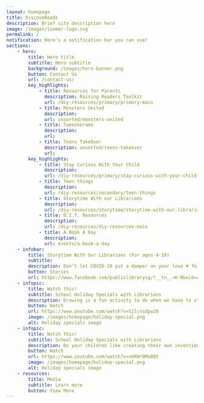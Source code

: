 ```yaml
---
layout: homepage
title: DiscoveReads
description: Brief site description here
image: /images/isomer-logo.svg
permalink: /
notification: Here's a notification bar you can use!
sections:
    - hero:
        title: Hero title
        subtitle: Hero subtitle
        background: /images/hero-banner.png
        button: Contact Us
        url: /contact-us/
        key_highlights:
            - title: Resources for Parents
              description: Raising Readers Toolkit
              url: /diy-resources/primary/primary-main
            - title: Monsters United
              description: 
              url: unsorted/monsters-united
            - title: Tweenkerama
              description: 
              url: 
            - title: Teens TakeOver
              description: unsorted/teens-takeover
              url:
        key_highlights:
            - title: Stay Curious With Your Child
              description: 
              url: /diy-resources/primary/stay-curious-with-your-child
            - title: Teen things
              description: 
              url: /diy-resources/secondary/teen-things
            - title: Storytime With our Librarians
              description: 
              url: /diy-resources/storytime/storytime-with-our-librarians
            - title: D.I.Y. Resources
              description:
              url: /diy-resources/diy-resources-main
            - title: A Book A Day
              description:
              url: events/a-book-a-day
    - infobar:
        title: Storytime With Our Librarians (For ages 4-10)
        subtitle:
        description: Don’t let COVID-19 put a damper on your love 💗 for our libraries 📚. Stay connected with us through our online storytelling sessions. Let your evenings be filled with fascinating tales in the four official languages. Tune in to Public Libraries Singapore for the English sessions.
        button: Stories
        url: https://www.facebook.com/publiclibrarysg/?__tn__=K-R&eid=ARBW3aD1Bq7Ito1RDwUJUrZ20ebXQSbE-2jAKLpm5DEYUmJei71fOLqpILRI4fTcT8RzU5sYR6MFeCFY&fref=mentions
    - infopic:
        title: Watch this!
        subtitle: School Holiday Specials with Librarians
        description: Drawing is a fun activity to do when we have to stay in.✏️ Let your children expand on their artistic abilities with our librarian, Angela, who will be showing us how we can create a nice drawing in 4 easy steps.🎨
        button: Watch
        url: https://www.youtube.com/watch?v=S1lcosdpw20
        image: /images/homepage/holiday-special.png
        alt: Holiday specials image
    - infopic:
        title: Watch this!
        subtitle: School Holiday Specials with Librarians
        description: Do your children like creating their own inventions just like Leonardo Da Vinci? Join our librarian Faye, as she shows us Leonardo’s many amazing inventions and teaches us how to make one of them
        button: Watch
        url: https://www.youtube.com/watch?v=vUXWrQMa8QY
        image: /images/homepage/holiday-special.png
        alt: Holiday specials image
    - resources:
        title: Media
        subtitle: Learn more
        button: View More
---
```

